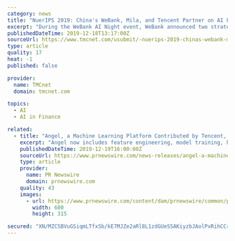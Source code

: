 ```yaml
---
category: news
title: "NuerIPS 2019: China's WeBank, Mila, and Tencent Partner on AI Federated Learning to Protect Data Privacy"
excerpt: "During the WeBank AI Night event, WeBank announced two strategic partnerships with Mila and the leading cloud computing platform Tencent Cloud. The cooperation will focus on further developing federated learning, based on WeBank's real-world experiences in finance and fintech, adhering to Mila's core philosophy \"AI for Humanity\", Tencent's \"AI ..."
publishedDateTime: 2019-12-18T13:17:00Z
sourceUrl: https://www.tmcnet.com/usubmit/-nuerips-2019-chinas-webank-mila-tencent-partner-ai-/2019/12/18/9071705.htm
type: article
quality: 17
heat: -1
published: false

provider:
  name: TMCnet
  domain: tmcnet.com

topics:
  - AI
  - AI in Finance

related:
  - title: "Angel, a Machine Learning Platform Contributed by Tencent, Graduates from Linux Foundation AI"
    excerpt: "Angel now includes feature engineering, model training, hyper-parameter tuning and model serving. The LF AI foundation was founded in 2018 as a greenhouse to grow and sustain open source AI machine learning and deep learning projects from seed to fruition. Founding members of the foundation includes AT&T and Tencent, amongst other global tech ..."
    publishedDateTime: 2019-12-19T16:00:00Z
    sourceUrl: https://www.prnewswire.com/news-releases/angel-a-machine-learning-platform-contributed-by-tencent-graduates-from-linux-foundation-ai-300977765.html
    type: article
    provider:
      name: PR Newswire
      domain: prnewswire.com
    quality: 43
    images:
      - url: https://www.prnewswire.com/content/dam/prnewswire/common/prn_facebook_sharing_logo.jpg
        width: 600
        height: 315

secured: "XN/MZCSBVuGSiqmLTfxSb/kE7MJZe2aRl8L1zdGUeSSAKiyzbJAolPxRihCCri4TXLH4qAplQpas08WVK+wIi5wsjcSoCRLMRX8sg1Mfb214saocp77viMncu/cHQYVQ0U70zC6rCFG85nojT6oPweUwOyaqEf1g9q73FkCC1nXeoR7kUrqElfRpSY+6+SoVbaSTHu4bvdcv5/cwMZjwc59Wcrh+miap6VCSap7lFaK8Wh9LUIaS5byxP331hRAAgM1UM02NcOpSK+w7GFgvdQ==;JApBUyOoZBHoemckfl3zvA=="
---
```


